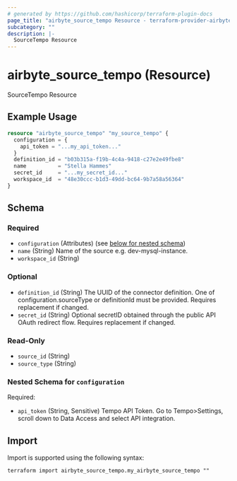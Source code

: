 ```yaml
---
# generated by https://github.com/hashicorp/terraform-plugin-docs
page_title: "airbyte_source_tempo Resource - terraform-provider-airbyte"
subcategory: ""
description: |-
  SourceTempo Resource
---
```


# airbyte_source_tempo (Resource)

SourceTempo Resource

## Example Usage

```terraform
resource "airbyte_source_tempo" "my_source_tempo" {
  configuration = {
    api_token = "...my_api_token..."
  }
  definition_id = "b03b315a-f19b-4c4a-9418-c27e2e49fbe8"
  name          = "Stella Hammes"
  secret_id     = "...my_secret_id..."
  workspace_id  = "48e30ccc-b1d3-49dd-bc64-9b7a58a56364"
}
```

<!-- schema generated by tfplugindocs -->
## Schema

### Required

- `configuration` (Attributes) (see [below for nested schema](#nestedatt--configuration))
- `name` (String) Name of the source e.g. dev-mysql-instance.
- `workspace_id` (String)

### Optional

- `definition_id` (String) The UUID of the connector definition. One of configuration.sourceType or definitionId must be provided. Requires replacement if changed.
- `secret_id` (String) Optional secretID obtained through the public API OAuth redirect flow. Requires replacement if changed.

### Read-Only

- `source_id` (String)
- `source_type` (String)

<a id="nestedatt--configuration"></a>
### Nested Schema for `configuration`

Required:

- `api_token` (String, Sensitive) Tempo API Token. Go to Tempo>Settings, scroll down to Data Access and select API integration.

## Import

Import is supported using the following syntax:

```shell
terraform import airbyte_source_tempo.my_airbyte_source_tempo ""
```
